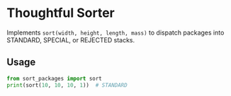 # Thoughtful Sorter

Implements `sort(width, height, length, mass)` to dispatch packages into STANDARD, SPECIAL, or REJECTED stacks.

## Usage

```python
from sort_packages import sort
print(sort(10, 10, 10, 1))  # STANDARD
